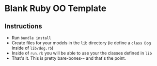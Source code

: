 # Blank Ruby OO Template

## Instructions
* Run `bundle install`
* Create files for your models in the `lib` directory (ie define a `class Dog` inside of `lib/dog.rb`)
* Inside of `run.rb` you will be able to use your the classes defined in `lib`
* That's it. This is pretty bare-bones-- and that's the point.
